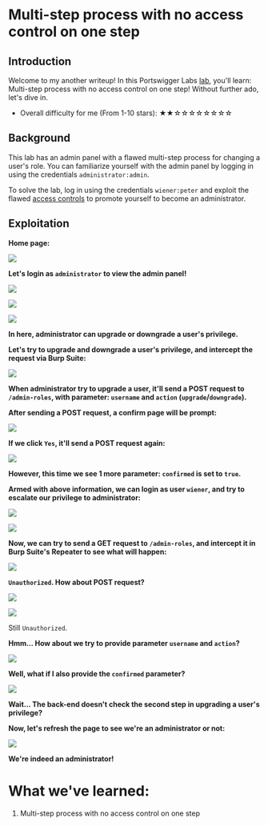 # Multi-step process with no access control on one step

## Introduction

Welcome to my another writeup! In this Portswigger Labs [lab](https://portswigger.net/web-security/access-control/lab-multi-step-process-with-no-access-control-on-one-step), you'll learn: Multi-step process with no access control on one step! Without further ado, let's dive in.

- Overall difficulty for me (From 1-10 stars): ★★☆☆☆☆☆☆☆☆

## Background

This lab has an admin panel with a flawed multi-step process for changing a user's role. You can familiarize yourself with the admin panel by logging in using the credentials `administrator:admin`.

To solve the lab, log in using the credentials `wiener:peter` and exploit the flawed [access controls](https://portswigger.net/web-security/access-control) to promote yourself to become an administrator.

## Exploitation

**Home page:**

![](https://github.com/siunam321/CTF-Writeups/blob/main/Portswigger-Labs/Access-Control/AC-12/images/Pasted%20image%2020221214031124.png)

**Let's login as `administrator` to view the admin panel!**

![](https://github.com/siunam321/CTF-Writeups/blob/main/Portswigger-Labs/Access-Control/AC-12/images/Pasted%20image%2020221214031358.png)

![](https://github.com/siunam321/CTF-Writeups/blob/main/Portswigger-Labs/Access-Control/AC-12/images/Pasted%20image%2020221214031406.png)

![](https://github.com/siunam321/CTF-Writeups/blob/main/Portswigger-Labs/Access-Control/AC-12/images/Pasted%20image%2020221214031416.png)

**In here, administrator can upgrade or downgrade a user's privilege.**

**Let's try to upgrade and downgrade a user's privilege, and intercept the request via Burp Suite:**

![](https://github.com/siunam321/CTF-Writeups/blob/main/Portswigger-Labs/Access-Control/AC-12/images/Pasted%20image%2020221214031539.png)

**When administrator try to upgrade a user, it'll send a POST request to `/admin-roles`, with parameter: `username` and `action` (`upgrade`/`downgrade`).**

**After sending a POST request, a confirm page will be prompt:**

![](https://github.com/siunam321/CTF-Writeups/blob/main/Portswigger-Labs/Access-Control/AC-12/images/Pasted%20image%2020221214031734.png)

**If we click `Yes`, it'll send a POST request again:**

![](https://github.com/siunam321/CTF-Writeups/blob/main/Portswigger-Labs/Access-Control/AC-12/images/Pasted%20image%2020221214031816.png)

**However, this time we see 1 more parameter: `confirmed` is set to `true`.**

**Armed with above information, we can login as user `wiener`, and try to escalate our privilege to administrator:**

![](https://github.com/siunam321/CTF-Writeups/blob/main/Portswigger-Labs/Access-Control/AC-12/images/Pasted%20image%2020221214031950.png)

![](https://github.com/siunam321/CTF-Writeups/blob/main/Portswigger-Labs/Access-Control/AC-12/images/Pasted%20image%2020221214031956.png)

**Now, we can try to send a GET request to `/admin-roles`, and intercept it in Burp Suite's Repeater to see what will happen:**

![](https://github.com/siunam321/CTF-Writeups/blob/main/Portswigger-Labs/Access-Control/AC-12/images/Pasted%20image%2020221214032122.png)

**`Unauthorized`. How about POST request?**

![](https://github.com/siunam321/CTF-Writeups/blob/main/Portswigger-Labs/Access-Control/AC-12/images/Pasted%20image%2020221214032156.png)

![](https://github.com/siunam321/CTF-Writeups/blob/main/Portswigger-Labs/Access-Control/AC-12/images/Pasted%20image%2020221214032229.png)

Still `Unauthorized`.

**Hmm... How about we try to provide parameter `username` and `action`?**

![](https://github.com/siunam321/CTF-Writeups/blob/main/Portswigger-Labs/Access-Control/AC-12/images/Pasted%20image%2020221214032513.png)

**Well, what if I also provide the `confirmed` parameter?**

![](https://github.com/siunam321/CTF-Writeups/blob/main/Portswigger-Labs/Access-Control/AC-12/images/Pasted%20image%2020221214032618.png)

**Wait... The back-end doesn't check the second step in upgrading a user's privilege?**

**Now, let's refresh the page to see we're an administrator or not:**

![](https://github.com/siunam321/CTF-Writeups/blob/main/Portswigger-Labs/Access-Control/AC-12/images/Pasted%20image%2020221214032738.png)

**We're indeed an administrator!**

# What we've learned:

1. Multi-step process with no access control on one step